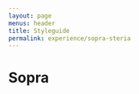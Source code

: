 ```yaml
---
layout: page
menus: header
title: Styleguide
permalink: experience/sopra-steria
---
```

<h1>Sopra</h1>